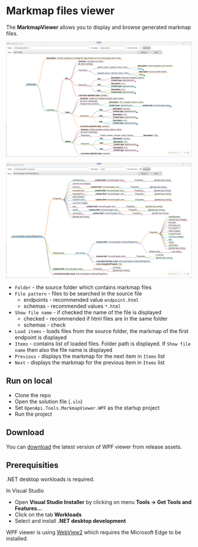 # Markmap files viewer

The **MarkmapViewer** allows you to display and browse generated markmap files.

![](Assets/endpoints.png)

![](Assets/schemas.png)

- `Folder` - the source folder which contains markmap files
- `File pattern` - files to be searched in the source file 
    - endpoints - recommended value `endpoint.html`
    - schemas - recommended values `*.html`
- `Show file name` - if checked the name of the file is displayed
    - checked - recommended if html files are in the same folder
    - schemas - check
- `Load items` - loads files from the source folder, the markmap of the first endpoint is displayed
- `Items` - contains list of loaded files. Folder path is displayed. If `Show file name` then also the file name is displayed
- `Previous` - displays the markmap for the next item in `Items` list
- `Next` - displays the markmap for the previous item in `Items` list

## Run on local

- Clone the repo
- Open the solution file (`.sln`)
- Set `OpenApi.Tools.MarkmapViewer.WPF` as the startup project
- Run the project

## Download

You can [download](https://github.com/MartinM85/openapi-dotnet-tools/releases) the latest version of WPF viewer from release assets.

## Prerequisities

.NET desktop workloads is required.

In Visual Studio
- Open **Visual Studio Installer** by clicking on menu **Tools -> Get Tools and Features...**
- Click on the tab **Workloads**
- Select and install **.NET desktop development**

WPF viewer is using [WebView2](https://learn.microsoft.com/en-us/microsoft-edge/webview2/) which requires the Microsoft Edge to be installed.



